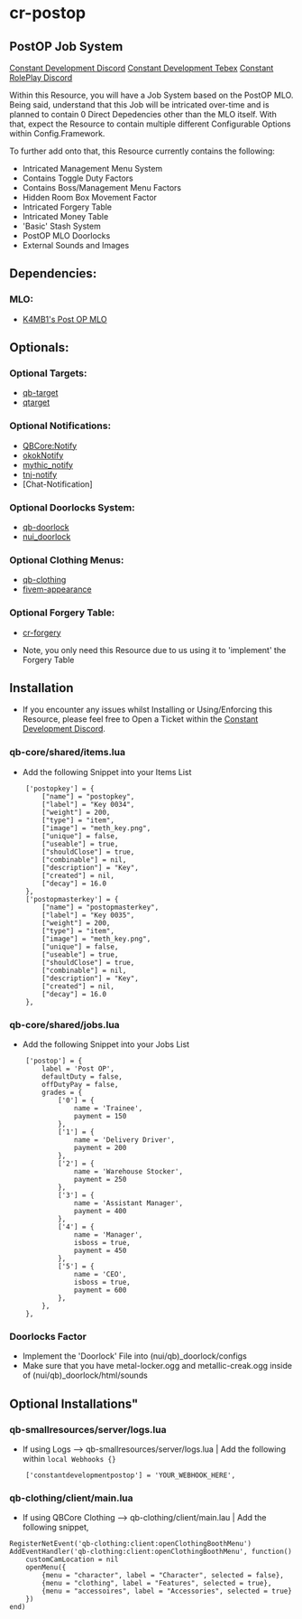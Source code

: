 # cr-postop

## PostOP Job System

[Constant Development Discord](https://discord.gg/gSQbshCNv4)
[Constant Development Tebex](https://constant-development.tebex.io/)
[Constant RolePlay Discord](https://discord.gg/constantroleplay)

Within this Resource, you will have a Job System based on the PostOP MLO.
 Being said, understand that this Job will be intricated over-time and is
planned to contain 0 Direct Depedencies other than the MLO itself. With that,
expect the Resource to contain multiple different Configurable Options within
Config.Framework. 

To further add onto that, this Resource currently contains the following:
 - Intricated Management Menu System
  - Contains Toggle Duty Factors
  - Contains Boss/Management Menu Factors
 - Hidden Room Box Movement Factor
 - Intricated Forgery Table
 - Intricated Money Table
 - 'Basic' Stash System
 - PostOP MLO Doorlocks
 - External Sounds and Images

## Dependencies:

### MLO:
 - [K4MB1's Post OP MLO](https://www.k4mb1maps.com/package/5015427)

## Optionals:

### Optional Targets:

 - [qb-target](https://github.com/Renewed-Scripts/qb-target)
 - [qtarget](https://github.com/overextended/qtarget)

### Optional Notifications:

 - [QBCore:Notify](https://github.com/qbcore-framework/qb-core)
 - [okokNotify](https://okok.tebex.io/package/4724993)
 - [mythic_notify](https://github.com/wowpanda/mythic_notify)
 - [tnj-notify](https://github.com/tnj-development/tnj-notify)
 - [Chat-Notification]

### Optional Doorlocks System:

 - [qb-doorlock](https://github.com/qbcore-framework/qb-doorlock)
 - [nui_doorlock](https://github.com/BerkieBb/nui_doorlock)

### Optional Clothing Menus:

 - [qb-clothing](https://github.com/qbcore-framework/qb-clothing)
 - [fivem-appearance](https://github.com/iLLeniumStudios/fivem-appearance)

### Optional Forgery Table:

- [cr-forgery](https://constant-development.tebex.io/package/5066459)
* Note, you only need this Resource due to us using it to 'implement' the Forgery Table

## Installation

* If you encounter any issues whilst Installing or Using/Enforcing this Resource, please feel free to Open a Ticket within the [Constant Development Discord](https://discord.gg/gSQbshCNv4).

### qb-core/shared/items.lua
* Add the following Snippet into your Items List
```
    ['postopkey'] = {
        ["name"] = "postopkey",
        ["label"] = "Key 0034",
        ["weight"] = 200,
        ["type"] = "item",
        ["image"] = "meth_key.png",
        ["unique"] = false,
        ["useable"] = true,
        ["shouldClose"] = true,
        ["combinable"] = nil,
        ["description"] = "Key",
        ["created"] = nil,
        ["decay"] = 16.0
    },
    ['postopmasterkey'] = {
        ["name"] = "postopmasterkey",
        ["label"] = "Key 0035",
        ["weight"] = 200,
        ["type"] = "item",
        ["image"] = "meth_key.png",
        ["unique"] = false,
        ["useable"] = true,
        ["shouldClose"] = true,
        ["combinable"] = nil,
        ["description"] = "Key",
        ["created"] = nil,
        ["decay"] = 16.0
    },
```

### qb-core/shared/jobs.lua
* Add the following Snippet into your Jobs List
```
    ['postop'] = {
		label = 'Post OP',
		defaultDuty = false,
		offDutyPay = false,
		grades = {
            ['0'] = {
                name = 'Trainee',
                payment = 150
            },
            ['1'] = {
                name = 'Delivery Driver',
                payment = 200
            },
            ['2'] = {
                name = 'Warehouse Stocker',
                payment = 250
            },
            ['3'] = {
                name = 'Assistant Manager',
                payment = 400
            },
            ['4'] = {
                name = 'Manager',
                isboss = true,
                payment = 450
            },
            ['5'] = {
                name = 'CEO',
                isboss = true,
                payment = 600
            },
        },
	},
```

### Doorlocks Factor
* Implement the 'Doorlock' File into (nui/qb)_doorlock/configs
* Make sure that you have metal-locker.ogg and metallic-creak.ogg inside of (nui/qb)_doorlock/html/sounds

## Optional Installations"

### qb-smallresources/server/logs.lua
* If using Logs --> qb-smallresources/server/logs.lua | Add the following within ```local Webhooks {}```
```
    ['constantdevelopmentpostop'] = 'YOUR_WEBHOOK_HERE',
```

### qb-clothing/client/main.lua
* If using QBCore Clothing --> qb-clothing/client/main.lau | Add the following snippet,
```
RegisterNetEvent('qb-clothing:client:openClothingBoothMenu')
AddEventHandler('qb-clothing:client:openClothingBoothMenu', function()
    customCamLocation = nil
    openMenu({
        {menu = "character", label = "Character", selected = false},
        {menu = "clothing", label = "Features", selected = true},
        {menu = "accessoires", label = "Accessories", selected = true}
    })
end)
```
